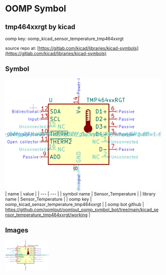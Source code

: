 # OOMP Symbol  
## tmp464xxrgt  by kicad  
  
oomp key: oomp_kicad_sensor_temperature_tmp464xxrgt  
  
source repo at: [https://gitlab.com/kicad/libraries/kicad-symbols](https://gitlab.com/kicad/libraries/kicad-symbols)  
## Symbol  
  
[![working.png](working_600.png)](working.png)  
| name | value | 
| --- | --- | 
| symbol name | Sensor_Temperature | 
| library name | Sensor_Temperature | 
| oomp key | oomp_kicad_sensor_temperature_tmp464xxrgt | 
| oomp bot github | https://github.com/oomlout/oomlout_oomp_symbol_bot/tree/main/kicad_sensor_temperature_tmp464xxrgt/working | 
## Images  
  
[![working.png](working_140.png)](working.png)  
